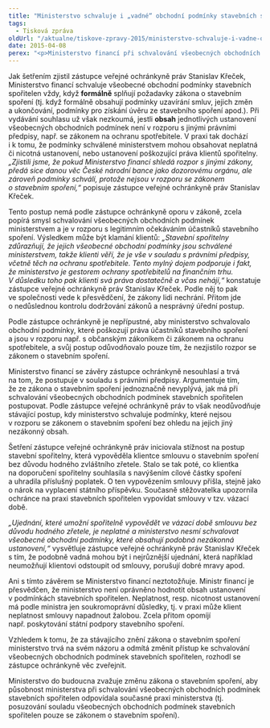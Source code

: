 ```yaml
---
title: "Ministerstvo schvaluje i „vadné“ obchodní podmínky stavebních spořitelen"
tags:
  - Tisková zpráva
oldUrl: "/aktualne/tiskove-zpravy-2015/ministerstvo-schvaluje-i-vadne-obchodni-podminky-stavebnich-sporitelen"
date: 2015-04-08
perex: "<p>Ministerstvo financí při schvalování všeobecných obchodních podmínek stavebních spořitelen nedostatečně kontroluje, zda jsou v souladu s právním řádem jako celkem, nejen se zákonem o stavebním spoření. Ačkoli je ministerstvo gestorem ochrany spotřebitele na finančním trhu, umožňuje svým jednáním, aby byla práva klientů poškozována.</p>"
---
```


<!-- imported from the old website -->

<p>Jak šetřením zjistil zástupce veřejné ochránkyně práv Stanislav Křeček, Ministerstvo financí schvaluje všeobecné obchodní podmínky stavebních spořitelen vždy, když <strong>formálně</strong> splňují požadavky zákona o stavebním spoření (tj. když formálně obsahují podmínky uzavírání smluv, jejich změn a ukončování, podmínky pro získání úvěru ze stavebního spoření apod.). Při vydávání souhlasu už však nezkoumá, jestli <strong>obsah</strong> jednotlivých ustanovení všeobecných obchodních podmínek není v rozporu s jinými právními předpisy, např. se zákonem na ochranu spotřebitele. V praxi tak dochází i k tomu, že podmínky schválené ministerstvem mohou obsahovat neplatná či nicotná ustanovení, nebo ustanovení poškozující práva klientů spořitelny. <em>„Zjistili jsme, že pokud Ministerstvo financí shledá rozpor s jinými zákony, předá sice danou věc České národní bance jako dozorovému orgánu, ale zároveň podmínky schválí, protože nejsou v rozporu se zákonem o stavebním spoření,“</em> popisuje zástupce veřejné ochránkyně práv Stanislav Křeček. </p><p>Tento postup nemá podle zástupce ochránkyně oporu v zákoně, zcela popírá smysl schvalování všeobecných obchodních podmínek ministerstvem a je v rozporu s legitimním očekáváním účastníků stavebního spoření. Výsledkem může být klamání klientů: <em>„Stavební spořitelny zdůrazňují, že jejich všeobecné obchodní podmínky jsou schválené ministerstvem, takže klienti věří, že je vše v souladu s právními předpisy, včetně těch na ochranu spotřebitele. Tento mylný dojem podporuje i fakt, že ministerstvo je gestorem ochrany spotřebitelů na finančním trhu. V důsledku toho pak klienti svá práva dostatečně a včas nehájí,“</em> konstatuje zástupce veřejné ochránkyně práv Stanislav Křeček. Podle něj to pak ve společnosti vede k přesvědčení, že zákony lidi nechrání. Přitom jde o nedůslednou kontrolu dodržování zákonů a nesprávný úřední postup.</p><p>Podle zástupce ochránkyně je nepřípustné, aby ministerstvo schvalovalo obchodní podmínky, které poškozují práva účastníků stavebního spoření a jsou v rozporu např. s občanským zákoníkem či zákonem na ochranu spotřebitele, a svůj postup odůvodňovalo pouze tím, že nezjistilo rozpor se zákonem o stavebním spoření.</p><p>Ministerstvo financí se závěry zástupce ochránkyně nesouhlasí a trvá na tom, že postupuje v souladu s právními předpisy. Argumentuje tím, že ze zákona o stavebním spoření jednoznačně nevyplývá, jak má při schvalování všeobecných obchodních podmínek stavebních spořitelen postupovat. Podle zástupce veřejné ochránkyně práv to však neodůvodňuje stávající postup, kdy ministerstvo schvaluje podmínky, které nejsou v rozporu se zákonem o stavebním spoření bez ohledu na jejich jiný nezákonný obsah.</p><p>Šetření zástupce veřejné ochránkyně práv iniciovala stížnost na postup stavební spořitelny, která vypověděla klientce smlouvu o stavebním spoření bez důvodu hodného zvláštního zřetele. Stalo se tak poté, co klientka na doporučení spořitelny souhlasila s navýšením cílové částky spoření a uhradila příslušný poplatek. O ten vypovězením smlouvy přišla, stejně jako o nárok na vyplacení státního příspěvku. Současně stěžovatelka upozornila ochránce na praxi stavebních spořitelen vypovídat smlouvy v tzv. vázací době.</p><p><em>„Ujednání, které umožní spořitelně vypovědět ve vázací době smlouvu bez důvodu hodného zřetele, je neplatné a ministerstvo nesmí schvalovat všeobecné obchodní podmínky, které obsahují podobná nezákonná ustanovení,“</em> vysvětluje zástupce veřejné ochránkyně práv Stanislav Křeček s tím, že podobně vadná mohou být i nejrůznější ujednání, která například neumožňují klientovi odstoupit od smlouvy, porušují dobré mravy apod.</p><p>Ani s tímto závěrem se Ministerstvo financí neztotožňuje. Ministr financí je přesvědčen, že ministerstvo není oprávněno hodnotit obsah ustanovení v podmínkách stavebních spořitelen. Neplatnost, resp. nicotnost ustanovení má podle ministra jen soukromoprávní důsledky, tj. v praxi může klient neplatnost smlouvy napadnout žalobou. Zcela přitom opomíjí např. poskytování státní podpory stavebního spoření. </p><p>Vzhledem k tomu, že za stávajícího znění zákona o stavebním spoření ministerstvo trvá na svém názoru a odmítá změnit přístup ke schvalování všeobecných obchodních podmínek stavebních spořitelen, rozhodl se zástupce ochránkyně věc zveřejnit. </p><p>Ministerstvo do budoucna zvažuje změnu zákona o stavebním spoření, aby působnost ministerstva při schvalování všeobecných obchodních podmínek stavebních spořitelen odpovídala současné praxi ministerstva (tj. posuzování souladu všeobecných obchodních podmínek stavebních spořitelen pouze se zákonem o stavebním spoření).</p>
